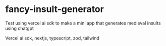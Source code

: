 # fancy-insult-generator

Test using vercel ai sdk to make a mini app that generates medieval insults using chatgpt

Vercel ai sdk, nextjs, typescript, zod, tailwind
